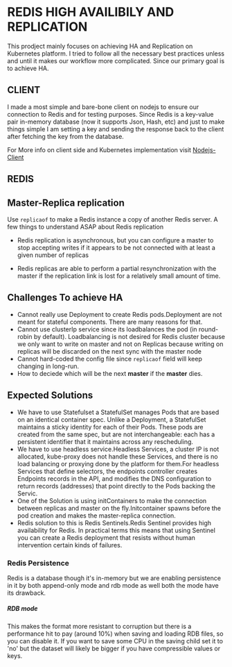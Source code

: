 # REDIS HIGH AVAILIBILY AND REPLICATION

This prodject mainly focuses on achieving HA and Replication on Kubernetes platform. I tried to follow all the necessary best practices unless and until it makes our workflow more complicated. Since our primary goal is to achieve HA.


## CLIENT

I made a most simple and bare-bone client on nodejs to ensure our connection to Redis and for testing purposes. Since Redis is a key-value pair in-memory database (now it supports Json, Hash, etc) and just to make things simple I am setting a key and sending the response back to the client after fetching the key from the database.

For More info on client side and Kubernetes implementation visit [Nodejs-Client](https://github.com/sourikghosh/redisHA/tree/main/client)

## REDIS
## Master-Replica replication
Use ` replicaof ` to make a Redis instance a copy of another Redis server. A few things to understand ASAP about Redis replication

- Redis replication is asynchronous, but you can configure a master to stop accepting writes if it appears to be not connected with at least a given number of replicas

- Redis replicas are able to perform a partial resynchronization with the master if the replication link is lost for a relatively small amount of time.

## Challenges To achieve HA
- Cannot really use Deployment to create Redis pods.Deployment are not meant for stateful components. There are many reasons for that.
- Cannot use clusterIp service since its loadbalances the pod (in round-robin by default).
  Loadbalancing is not desired for Redis cluster because we only want to write on master and not on Replicas because writing on replicas will be discarded on the next sync with the master node
- Cannot hard-coded the config file since `replicaof` field will keep changing in long-run.
- How to deciede which will be the next **master** if the **master** dies.

## Expected Solutions
- We have to use Statefulset a StatefulSet manages Pods that are based on an identical container spec. Unlike a Deployment, a StatefulSet maintains a sticky identity for each of their Pods. These pods are created from the same spec, but are not interchangeable: each has a persistent identifier that it maintains across any rescheduling.
- We have to use headless service.Headless Services, a cluster IP is not allocated, kube-proxy does not handle these Services, and there is no load balancing or proxying done by the platform for them.For headless Services that define selectors, the endpoints controller creates Endpoints records in the API, and modifies the DNS configuration to return records (addresses) that point directly to the Pods backing the Servic.
- One of the Solution is using initContainers to make the connection between replicas and master on the fly.Initcontainer spawns before the pod creation and makes the master-replica connection.
- Redis solution to this is Redis Sentinels.Redis Sentinel provides high availability for Redis. In practical terms this means that using Sentinel you can create a Redis deployment that resists without human intervention certain kinds of failures.

### Redis Persistence
Redis is a database though it's in-memory but we are enabling persistence in it by both append-only mode and rdb mode as well both the mode have its drawback.

##### RDB mode
This makes the format more resistant to corruption but there is a performance hit to pay (around 10%) when saving and loading RDB files, so you can disable it.
If you want to save some CPU in the saving child set it to 'no' but the dataset will likely be bigger if you have compressible values or keys.